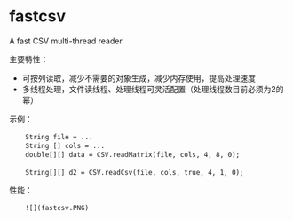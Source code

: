# fastcsv
A fast CSV multi-thread reader

主要特性：
- 可按列读取，减少不需要的对象生成，减少内存使用，提高处理速度
- 多线程处理，文件读线程、处理线程可灵活配置（处理线程数目前必须为2的幂）

示例：

        String file = ...
        String [] cols = ...
        double[][] data = CSV.readMatrix(file, cols, 4, 8, 0);
    
        String[][] d2 = CSV.readCsv(file, cols, true, 4, 1, 0);

        
性能：

        ![](fastcsv.PNG)
